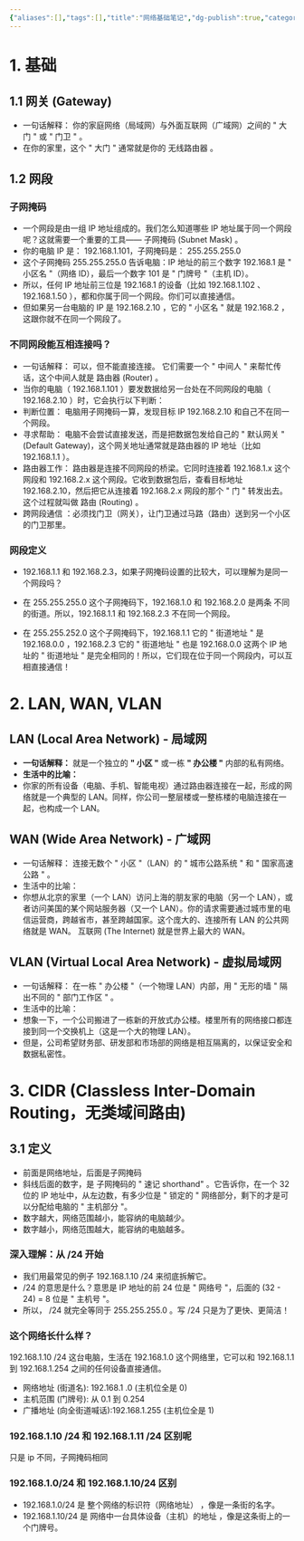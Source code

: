 ```yaml
---
{"aliases":[],"tags":[],"title":"网络基础笔记","dg-publish":true,"categories":["3-计算机系统","网络"],"abbrlink":"1c7c0d7e","date":"2025-06-28T13:44:01+08:00","date_modify":"2025-08-26T21:22:52+08:00","permalink":"/ZLink/Liuvv/3-计算机系统/网络/网络基础笔记/","dgPassFrontmatter":true,"created":"2025-06-28T13:44:01+08:00","updated":"2025-08-26T21:22:52+08:00"}
---
```



# 1. 基础

## 1.1 网关 (Gateway)

- 一句话解释： 你的家庭网络（局域网）与外面互联网（广域网）之间的 " 大门 " 或 " 门卫 " 。
- 在你的家里，这个 " 大门 " 通常就是你的 无线路由器 。

<!-- more -->

## 1.2 网段

### 子网掩码

- 一个网段是由一组 IP 地址组成的。我们怎么知道哪些 IP 地址属于同一个网段呢？这就需要一个重要的工具—— 子网掩码 (Subnet Mask) 。
- 你的电脑 IP 是： 192.168.1.101，子网掩码是： 255.255.255.0
- 这个子网掩码 255.255.255.0 告诉电脑：IP 地址的前三个数字 192.168.1 是 " 小区名 "（网络 ID），最后一个数字 101 是 " 门牌号 "（主机 ID）。
- 所以，任何 IP 地址前三位是 192.168.1 的设备（比如 192.168.1.102 、 192.168.1.50 ），都和你属于同一个网段。你们可以直接通信。
- 但如果另一台电脑的 IP 是 192.168.2.10 ，它的 " 小区名 " 就是 192.168.2 ，这跟你就不在同一个网段了。

### 不同网段能互相连接吗？

- 一句话解释： 可以，但不能直接连接。 它们需要一个 " 中间人 " 来帮忙传话，这个中间人就是 路由器 (Router) 。
- 当你的电脑（ 192.168.1.101 ）要发数据给另一台处在不同网段的电脑（ 192.168.2.10 ）时，它会执行以下判断：
- 判断位置： 电脑用子网掩码一算，发现目标 IP 192.168.2.10 和自己不在同一个网段。
- 寻求帮助： 电脑不会尝试直接发送，而是把数据包发给自己的 " 默认网关 " (Default Gateway)，这个网关地址通常就是路由器的 IP 地址（比如 192.168.1.1 ）。
- 路由器工作： 路由器是连接不同网段的桥梁。它同时连接着 192.168.1.x 这个网段和 192.168.2.x 这个网段。它收到数据包后，查看目标地址 192.168.2.10，然后把它从连接着 192.168.2.x 网段的那个 " 门 " 转发出去。这个过程就叫做 路由 (Routing) 。
- 跨网段通信 ：必须找门卫（网关），让门卫通过马路（路由）送到另一个小区的门卫那里。

### 网段定义

- 192.168.1.1 和 192.168.2.3，如果子网掩码设置的比较大，可以理解为是同一个网段吗？
  
- 在 255.255.255.0 这个子网掩码下，192.168.1.0 和 192.168.2.0 是两条 不同 的街道。所以，192.168.1.1 和 192.168.2.3 不在同一个网段。
  
- 在 255.255.252.0 这个子网掩码下，192.168.1.1 它的 " 街道地址 " 是 192.168.0.0 ，192.168.2.3 它的 " 街道地址 " 也是 192.168.0.0
  这两个 IP 地址的 " 街道地址 " 是完全相同的！所以，它们现在位于同一个网段内，可以互相直接通信！

# 2. LAN, WAN, VLAN

## LAN (Local Area Network) - 局域网

- **一句话解释：** 就是一个独立的 **" 小区 "** 或一栋 **" 办公楼 "** 内部的私有网络。
- **生活中的比喻：**
- 你家的所有设备（电脑、手机、智能电视）通过路由器连接在一起，形成的网络就是一个典型的 LAN。同样，你公司一整层楼或一整栋楼的电脑连接在一起，也构成一个 LAN。

## WAN (Wide Area Network) - 广域网

- 一句话解释： 连接无数个 " 小区 "（LAN）的 " 城市公路系统 " 和 " 国家高速公路 " 。
- 生活中的比喻：
- 你想从北京的家里（一个 LAN）访问上海的朋友家的电脑（另一个 LAN），或者访问美国的某个网站服务器（又一个 LAN）。你的请求需要通过城市里的电信运营商，跨越省市，甚至跨越国家。这个庞大的、连接所有 LAN 的公共网络就是 WAN。 互联网 (The Internet) 就是世界上最大的 WAN。

## VLAN (Virtual Local Area Network) - 虚拟局域网

- 一句话解释： 在一栋 " 办公楼 "（一个物理 LAN）内部，用 " 无形的墙 " 隔出不同的 " 部门工作区 " 。
- 生活中的比喻：
- 想象一下，一个公司搬进了一栋新的开放式办公楼。楼里所有的网络接口都连接到同一个交换机上（这是一个大的物理 LAN）。
- 但是，公司希望财务部、研发部和市场部的网络是相互隔离的，以保证安全和数据私密性。

# 3. CIDR (Classless Inter-Domain Routing，无类域间路由)

## 3.1 定义

- 前面是网络地址，后面是子网掩码
- 斜线后面的数字，是 子网掩码的 " 速记 shorthand" 。它告诉你，在一个 32 位的 IP 地址中，从左边数，有多少位是 " 锁定的 " 网络部分，剩下的才是可以分配给电脑的 " 主机部分 "。
- 数字越大，网络范围越小，能容纳的电脑越少。
- 数字越小，网络范围越大，能容纳的电脑越多。

### 深入理解：从 /24 开始

- 我们用最常见的例子 192.168.1.10 /24 来彻底拆解它。
- /24 的意思是什么？意思是 IP 地址的前 24 位是 " 网络号 "，后面的 (32 - 24) = 8 位是 " 主机号 "。
- 所以， /24 就完全等同于 255.255.255.0 。写 /24 只是为了更快、更简洁！

### 这个网络长什么样？

 192.168.1.10 /24 这台电脑，生活在 192.168.1.0 这个网络里，它可以和 192.168.1.1 到 192.168.1.254 之间的任何设备直接通信。
- 网络地址 (街道名): 192.168.1 .0 (主机位全是 0)
- 主机范围 (门牌号): 从 0.1 到 0.254
- 广播地址 (向全街道喊话):192.168.1.255 (主机位全是 1)

### 192.168.1.10 /24 和 192.168.1.11 /24 区别呢

只是 ip 不同，子网掩码相同

### 192.168.1.0/24 和 192.168.1.10/24 区别

- 192.168.1.0/24 是 整个网络的标识符（网络地址） ，像是一条街的名字。
- 192.168.1.10/24 是 网络中一台具体设备（主机）的地址 ，像是这条街上的一个门牌号。
